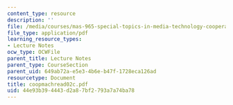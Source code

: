 ```yaml
---
content_type: resource
description: ''
file: /media/courses/mas-965-special-topics-in-media-technology-cooperative-machines-fall-2003/44e93b394443d2a87bf2793a7a74ba78_coopmachread02c.pdf
file_type: application/pdf
learning_resource_types:
- Lecture Notes
ocw_type: OCWFile
parent_title: Lecture Notes
parent_type: CourseSection
parent_uid: 649ab72a-e5e3-4b6e-b47f-1728eca126ad
resourcetype: Document
title: coopmachread02c.pdf
uid: 44e93b39-4443-d2a8-7bf2-793a7a74ba78
---
```

